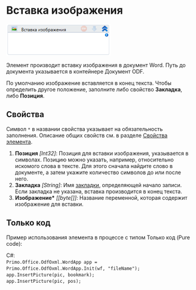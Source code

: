 # Вставка изображения

![](<../../../../.gitbook/assets/image (204).png>)

Элемент производит вставку изображения в документ Word. Путь до документа указывается в контейнере Документ ODF.

По умолчанию изображение вставляется в конец текста. Чтобы определить другое положение, заполните либо свойство **Закладка**, либо **Позиция**. 


## Свойства
Символ `*` в названии свойства указывает на обязательность заполнения. Описание общих свойств см. в разделе [Свойства элемента](https://docs.primo-rpa.ru/primo-rpa/primo-studio/process/elements#svoistva-elementa).

1. **Позиция** *[Int32]*: Позиция для вставки изображения, указывается в символах. Позицию можно указать, например, относительно искомого слова в тексте. Для этого сначала найдите слово в документе, а затем укажите количество символов до или после него.
2. **Закладка** *[String]*: Имя [закладки](https://support.microsoft.com/ru-ru/office/%D0%B4%D0%BE%D0%B1%D0%B0%D0%B2%D0%BB%D0%B5%D0%BD%D0%B8%D0%B5-%D0%B8-%D1%83%D0%B4%D0%B0%D0%BB%D0%B5%D0%BD%D0%B8%D0%B5-%D0%B7%D0%B0%D0%BA%D0%BB%D0%B0%D0%B4%D0%BE%D0%BA-%D0%B2-%D0%B4%D0%BE%D0%BA%D1%83%D0%BC%D0%B5%D0%BD%D1%82%D0%B5-word-%D0%B8%D0%BB%D0%B8-%D1%81%D0%BE%D0%BE%D0%B1%D1%89%D0%B5%D0%BD%D0%B8%D0%B8-outlook-f68d781f-0150-4583-a90e-a4009d99c2a0), определяющей начало записи. Если закладка не указана, вставка производится в конец текста.
3. **Изображение\*** *[[byte[]]*: Название переменной, которая содержит изображение для вставки. 

## Только код
Пример использования элемента в процессе с типом Только код (Pure code):

C#:  
`Primo.Office.OdfOxml.WordApp app = Primo.Office.OdfOxml.WordApp.Init(wf, "fileName");`  
`app.InsertPicture(pic, bookmark);`  
`app.InsertPicture(pic, pos);`
